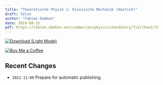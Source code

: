 ```yaml
---
title: "Theoretische Physik 1: Klassische Mechanik (deutsch)"
draft: false
author: "Fabian Damken"
date: 2019-08-15
pdf: https://fabian.damken.net/summaries/physics/mandatory/fs2/theo1/theo1-summary.pdf
---
```


[![Download (Light Mode)](/download.png)](theo1-summary.pdf)


[![Buy Me a Coffee](/kofi.png)](https://ko-fi.com/fdamken)

## Recent Changes
- `2021-11-09` Prepare for automatic publishing.
